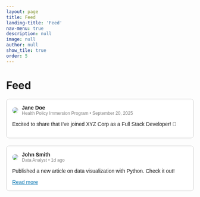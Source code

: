 ```yaml
---
layout: page
title: Feed
landing-title: 'Feed'
nav-menu: true
description: null
image: null
author: null
show_tile: true
order: 5
---
```


# Feed

<!-- Feed Container -->
<div style="max-width: 600px; margin: auto; font-family: Arial, sans-serif;">

  <!-- Post 1 -->
  <div style="border: 1px solid #ccc; padding: 15px; border-radius: 8px; margin-bottom: 20px; background: #fff;">
    <div style="display: flex; align-items: center; margin-bottom: 10px;">
      <img src="https://via.placeholder.com/50" style="border-radius: 50%; margin-right: 10px;">
      <div>
        <strong>Jane Doe</strong><br>
        <span style="color: gray; font-size: 12px;">Health Policy Immersion Program • September 20, 2025</span>
      </div>
    </div>
    <p>Excited to share that I’ve joined XYZ Corp as a Full Stack Developer! 🚀</p>
  </div>

  <!-- Post 2 -->
  <div style="border: 1px solid #ccc; padding: 15px; border-radius: 8px; margin-bottom: 20px; background: #fff;">
    <div style="display: flex; align-items: center; margin-bottom: 10px;">
      <img src="https://via.placeholder.com/50" style="border-radius: 50%; margin-right: 10px;">
      <div>
        <strong>John Smith</strong><br>
        <span style="color: gray; font-size: 12px;">Data Analyst • 1d ago</span>
      </div>
    </div>
    <p>Published a new article on data visualization with Python. Check it out!</p>
    <a href="https://example.com" style="color: #0073b1;">Read more</a>
  </div>

</div>
